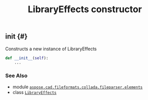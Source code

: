 ﻿---
title: LibraryEffects constructor
second_title: Aspose.CAD for Python via .NET API References
description: 
type: docs
weight: 10
url: /python-net/aspose.cad.fileformats.collada.fileparser.elements/libraryeffects/__init__/
is_root: false
---

## __init__ {#}

Constructs a new instance of LibraryEffects



```python
def __init__(self):
    ...
```





### See Also
* module [`aspose.cad.fileformats.collada.fileparser.elements`](../../)
* class [`LibraryEffects`](/cad/python-net/aspose.cad.fileformats.collada.fileparser.elements/libraryeffects)

